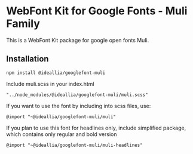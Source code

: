 # WebFont Kit for Google Fonts - Muli Family
This is a WebFont Kit package for google open fonts Muli. 


## Installation  
  
```
npm install @ideallia/googlefont-muli
```
  
Include muli.scss in your index.html  
  
```
"../node_modules/@ideallia/googlefont-muli/muli.scss"
```

  
If you want to use the font by including into scss files, use:  
  
```
@import "~@ideallia/googlefont-muli/muli"
```

If you plan to use this font for headlines only, include simplified package, which contains only regular and bold version   
  
```
@import "~@ideallia/googlefont-muli/muli-headlines"
```  
